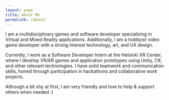 ```yaml
---
layout: page
title: About Me
permalink: /about/
---
```


I am a multidisciplinary games and software developer specializing in Virtual and Mixed Reality applications. Additionally, I am a hobbyist video game developer with a strong interest technology, art, and UX design.

Currently, I work as a Software Developer Intern at the Helsinki XR Center, where I develop VR/AR games and application prototypes using Unity, C#, and other relevant technologies. I have solid teamwork and communication skills, honed through participation in hackathons and collaborative work projects.

Although a bit shy at first, I am very friendly and love to help & support others when needed :)
